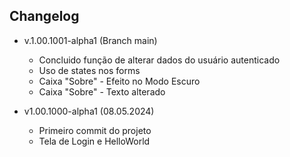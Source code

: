 ## Changelog

- v.1.00.1001-alpha1 (Branch main)
    - Concluido função de alterar dados do usuário autenticado
    - Uso de states nos forms
    - Caixa "Sobre" - Efeito no Modo Escuro
    - Caixa "Sobre" - Texto alterado


- v1.00.1000-alpha1 (08.05.2024)
    - Primeiro commit do projeto
    - Tela de Login e HelloWorld
